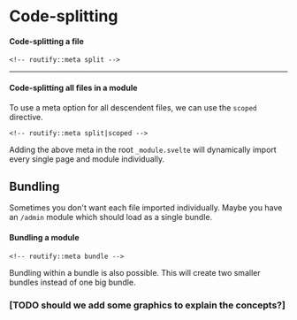 <!-- routify:meta index=99 -->

# Code-splitting

#### Code-splitting a file
```
<!-- routify::meta split -->
```

---

#### Code-splitting all files in a module
To use a meta option for all descendent files, we can use the `scoped` directive.
```
<!-- routify::meta split|scoped -->
```
Adding the above meta in the root `_module.svelte` will dynamically import every single page and module individually.

## Bundling
Sometimes you don't want each file imported individually. Maybe you have an `/admin` module which should load as a single bundle.

#### Bundling a module
```
<!-- routify::meta bundle -->
```

Bundling within a bundle is also possible. This will create two smaller bundles instead of one big bundle. 


### [TODO should we add some graphics to explain the concepts?]
